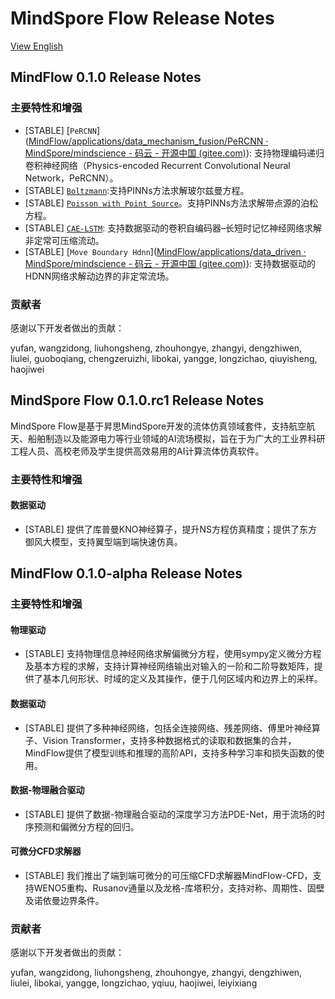 # MindSpore Flow Release Notes

[View English](./RELEASE.md)

## MindFlow 0.1.0 Release Notes

### 主要特性和增强

- [STABLE] [`PeRCNN`]([MindFlow/applications/data_mechanism_fusion/PeRCNN · MindSpore/mindscience - 码云 - 开源中国 (gitee.com)](https://gitee.com/mindspore/mindscience/tree/master/MindFlow/applications/data_mechanism_fusion/PeRCNN)): 支持物理编码递归卷积神经网络（Physics-encoded Recurrent Convolutional Neural Network，PeRCNN）。
- [STABLE] [`Boltzmann`](https://gitee.com/mindspore/mindscience/tree/master/MindFlow/applications/physics_driven/boltzmann):支持PINNs方法求解玻尔兹曼方程。
- [STABLE] [`Poisson with Point Source`](https://gitee.com/mindspore/mindscience/tree/master/MindFlow/applications/physics_driven/poisson/point_source)。支持PINNs方法求解带点源的泊松方程。
- [STABLE] [`CAE-LSTM`](https://gitee.com/mindspore/mindscience/tree/master/MindFlow/applications/research/cae_lstm): 支持数据驱动的卷积自编码器–长短时记忆神经网络求解非定常可压缩流动。
- [STABLE] [`Move Boundary Hdnn`]([MindFlow/applications/data_driven · MindSpore/mindscience - 码云 - 开源中国 (gitee.com)](https://gitee.com/mindspore/mindscience/tree/master/MindFlow/applications/research/move_boundary_hdnn)): 支持数据驱动的HDNN网络求解动边界的非定常流场。

### 贡献者

感谢以下开发者做出的贡献：

yufan, wangzidong, liuhongsheng, zhouhongye, zhangyi, dengzhiwen, liulei, guoboqiang, chengzeruizhi, libokai, yangge, longzichao, qiuyisheng, haojiwei

## MindSpore Flow 0.1.0.rc1 Release Notes

MindSpore Flow是基于昇思MindSpore开发的流体仿真领域套件，支持航空航天、船舶制造以及能源电力等行业领域的AI流场模拟，旨在于为广大的工业界科研工程人员、高校老师及学生提供高效易用的AI计算流体仿真软件。

### 主要特性和增强

#### 数据驱动

- [STABLE] 提供了库普曼KNO神经算子，提升NS方程仿真精度；提供了东方御风大模型，支持翼型端到端快速仿真。

## MindFlow 0.1.0-alpha Release Notes

### 主要特性和增强

#### 物理驱动

- [STABLE] 支持物理信息神经网络求解偏微分方程，使用sympy定义微分方程及基本方程的求解，支持计算神经网络输出对输入的一阶和二阶导数矩阵，提供了基本几何形状、时域的定义及其操作，便于几何区域内和边界上的采样。

#### 数据驱动

- [STABLE] 提供了多种神经网络，包括全连接网络、残差网络、傅里叶神经算子、Vision Transformer，支持多种数据格式的读取和数据集的合并，MindFlow提供了模型训练和推理的高阶API，支持多种学习率和损失函数的使用。

#### 数据-物理融合驱动

- [STABLE] 提供了数据-物理融合驱动的深度学习方法PDE-Net，用于流场的时序预测和偏微分方程的回归。

#### 可微分CFD求解器

- [STABLE] 我们推出了端到端可微分的可压缩CFD求解器MindFlow-CFD，支持WENO5重构、Rusanov通量以及龙格-库塔积分，支持对称、周期性、固壁及诺依曼边界条件。

### 贡献者

感谢以下开发者做出的贡献：

yufan, wangzidong, liuhongsheng, zhouhongye, zhangyi, dengzhiwen, liulei, libokai, yangge, longzichao, yqiuu, haojiwei, leiyixiang
